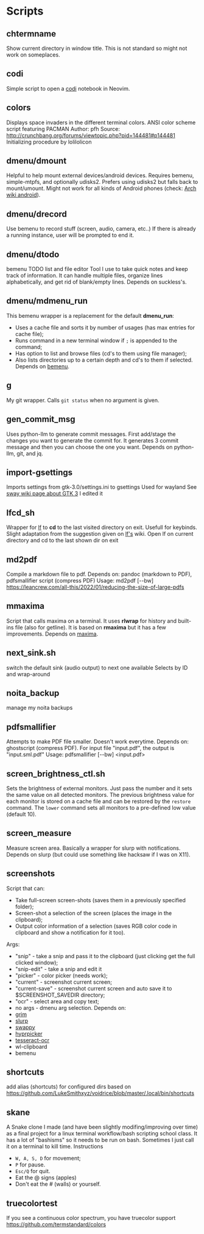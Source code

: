 # Scripts

## chtermname

Show current directory in window title.
This is not standard so might not work on someplaces.

## codi

Simple script to open a [codi](https://github.com/metakirby5/codi.vim)
notebook in Neovim.

## colors

Displays space invaders in the different terminal colors.
ANSI color scheme script featuring PACMAN
Author: pfh
Source: http://crunchbang.org/forums/viewtopic.php?pid=144481#p144481 
Initializing procedure by lolilolicon

## dmenu/dmount

Helpful to help mount external devices/android devices.
Requires bemenu, simple-mtpfs, and optionally udisks2.
Prefers using udisks2 but falls back to mount/umount.
Might not work for all kinds of Android phones (check:
[Arch wiki android](https://wiki.archlinux.org/index.php/Android#Transferring_files)).

## dmenu/drecord

Use bemenu to record stuff (screen, audio, camera, etc..)
If there is already a running instance, user will be prompted to end it.

## dmenu/dtodo

bemenu TODO list and file editor
Tool I use to take quick notes and keep track of information. It
can handle multiple files, organize lines alphabetically, and get
rid of blank/empty lines. Depends on suckless's.

## dmenu/mdmenu_run

This bemenu wrapper is a replacement for the default **dmenu_run**:
- Uses a cache file and sorts it by number of usages (has max entries
for cache file);
- Runs command in a new terminal window if `;` is appended to the command;
- Has option to list and browse files (cd's to them using file manager);
- Also lists directories up to a certain depth and cd's to them
if selected.
Depends on [bemenu](https://github.com/Cloudef/bemenu).

## g

My git wrapper. Calls `git status` when no argument is given.

## gen_commit_msg

Uses python-llm to generate commit messages.
First add/stage the changes you want to generate the commit for.
It generates 3 commit message and then you can choose the one you want.
Depends on python-llm, git, and jq.

## import-gsettings

Imports settings from gtk-3.0/settings.ini to gsettings
Used for wayland
See [sway wiki page about GTK 3](https://github.com/swaywm/sway/wiki/GTK-3-settings-on-Wayland)
I edited it

## lfcd_sh

Wrapper for [lf](https://github.com/gokcehan/lf) to **cd** to
the last visited directory on exit. Usefull for keybinds. Slight adaptation
from the suggestion given on [lf's](https://github.com/gokcehan/lf) wiki.
Open lf on current directory and cd to the last shown dir on exit

## md2pdf

Compile a markdown file to pdf.
Depends on: pandoc (markdown to PDF), pdfsmallifier script (compress PDF)
Usage: md2pdf [--bw] <mdfile1>
https://leancrew.com/all-this/2022/01/reducing-the-size-of-large-pdfs

## mmaxima

Script that calls maxima on a terminal. It uses **rlwrap** for
history and built-ins file (also for getline). It is based on **rmaxima**
but it has a few improvements.
Depends on [maxima](http://maxima.sourceforge.net/).

## next_sink.sh

switch the default sink (audio output) to next one available
Selects by ID and wrap-around

## noita_backup

manage my noita backups

## pdfsmallifier

Attempts to make PDF file smaller. Doesn't work everytime.
Depends on: ghostscript (compress PDF).
For input file "input.pdf", the output is "input.sml.pdf"
Usage: pdfsmallifier [--bw] <input.pdf>

## screen_brightness_ctl.sh

Sets the brightness of external monitors.
Just pass the number and it sets the same value on all detected monitors.
The previous brightness value for each monitor is stored on a cache file and
can be restored by the `restore` command. The `lower` command sets all monitors
to a pre-defined low value (default 10).

## screen_measure

Measure screen area. Basically a wrapper for slurp with notifications.  
Depends on slurp (but could use something like hacksaw if I was on X11).

## screenshots

Script that can:
- Take full-screen screen-shots (saves them in a previously specified folder);
- Screen-shot a selection of the screen (places the image in the clipboard);
- Output color information of a selection (saves RGB color code in clipboard and show a notification for it too).

Args:
- "snip" - take a snip and pass it to the clipboard (just clicking get the full clicked window);
- "snip-edit" - take a snip and edit it
- "picker" - color picker (needs work);
- "current" - screenshot current screen;
- "current-save" - screenshot current screen and auto save it to $SCREENSHOT_SAVEDIR directory;
- "ocr" - select area and copy text;
- no args - dmenu arg selection.
Depends on:
- [grim](https://sr.ht/~emersion/grim/)
- [slurp](https://github.com/emersion/slurp)
- [swappy](https://github.com/jtheoof/swappy)
- [hyprpicker](https://github.com/hyprwm/hyprpicker)
- [tesseract-ocr](https://github.com/tesseract-ocr/tesseract)
- wl-clipboard
- bemenu

## shortcuts

add alias (shortcuts) for configured dirs
based on https://github.com/LukeSmithxyz/voidrice/blob/master/.local/bin/shortcuts

## skane

A Snake clone I made (and have been slightly modifing/improving over time)
as a final project for a linux terminal workflow/bash scripting
school class. It has a lot of "bashisms" so it needs to be run on bash.
Sometimes I just call it on a terminal to kill time.
Instructions
- `W, A, S, D` for movement;
- `P` for pause.
- `Esc/Q` for quit.
- Eat the @ signs (apples)
- Don't eat the # (walls) or yourself.

## truecolortest

If you see a continuous color spectrum, you have truecolor support
https://github.com/termstandard/colors

